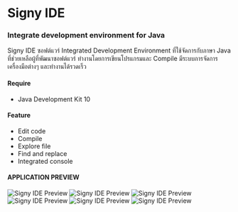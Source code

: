# Signy IDE
### Integrate development environment for Java
  Signy IDE ซอฟต์แวร์ Integrated Development Environment ที่ใช้จัดการกับภาษา Java ที่ช่วยเหลือผู้ที่พัฒนาซอฟต์แวร์ ทำงานโดยการเขียนโปรแกรมและ Compile มีระบบการจัดการ เครื่องมือต่างๆ และทำงานได้รวดเร็ว

#### Require
 - Java Development Kit 10
 
#### Feature
 - Edit code
 - Compile
 - Explore file
 - Find and replace
 - Integrated console

#### APPLICATION PREVIEW
 ![Signy IDE Preview]("./Website/img/1.png")
 ![Signy IDE Preview]("./Website/img/2.png")
 ![Signy IDE Preview]("./Website/img/3.png")
 ![Signy IDE Preview]("./Website/img/4.png")
 ![Signy IDE Preview]("./Website/img/5.png")
 ![Signy IDE Preview]("./Website/img/6.png")
 
